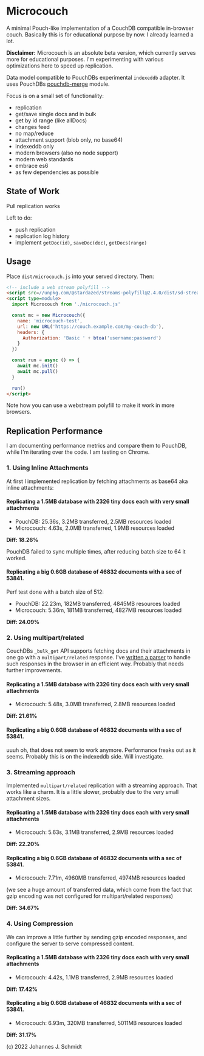 # Microcouch
A minimal Pouch-like implementation of a CouchDB compatible in-browser couch. Basically this is for educational purpose by now. I already learned a lot.

**Disclaimer:** Microcouch is an absolute beta version, which currently serves more for educational purposes. I'm experimenting with various optimizations here to speed up replication.

Data model compatible to PouchDBs experimental `indexeddb` adapter. It uses PouchDBs [pouchdb-merge](https://github.com/pouchdb/pouchdb/tree/master/packages/node_modules/pouchdb-merge) module.

Focus is on a small set of functionality:
* replication
* get/save single docs and in bulk
* get by id range (like allDocs)
* changes feed
* no map/reduce
* attachment support (blob only, no base64)
* indexeddb only
* modern browsers (also no node support)
* modern web standards
* embrace es6
* as few dependencies as possible


## State of Work
Pull replication works

Left to do:
* push replication
* replication log history
* implement `getDoc(id)`, `saveDoc(doc)`, `getDocs(range)`


## Usage
Place `dist/microcouch.js` into your served directory. Then:

```html
<!-- include a web stream polyfill -->
<script src=//unpkg.com/@stardazed/streams-polyfill@2.4.0/dist/sd-streams-polyfill.min.js></script>
<script type=module>
  import Microcouch from './microcouch.js'

  const mc = new Microcouch({
    name: 'microcouch-test',
    url: new URL('https://couch.example.com/my-couch-db'),
    headers: {
      Authorization: 'Basic ' + btoa('username:password')
    }
  })

  const run = async () => {
    await mc.init()
    await mc.pull()
  }

  run()
</script>
```

Note how you can use a webstream polyfill to make it work in more browsers.


## Replication Performance
I am documenting performance metrics and compare them to PouchDB, while I'm iterating over the code. I am testing on Chrome.

### 1. Using Inline Attachments
At first I implemented replication by fetching attachments as base64 aka inline attachments:

#### Replicating a 1.5MB database with 2326 tiny docs each with very small attachments
* PouchDB: 25.36s, 3.2MB transferred, 2.5MB resources loaded
* Microcouch: 4.63s, 2.0MB transferred, 1.9MB resources loaded

**Diff: 18.26%**

PouchDB failed to sync multiple times, after reducing batch size to 64 it worked.

#### Replicating a big 0.6GB database of 46832 documents with a sec of 53841.
Perf test done with a batch size of 512:

* PouchDB: 22.23m, 182MB transferred, 4845MB resources loaded 
* Microcouch: 5.36m, 181MB transferred, 4827MB resources loaded

**Diff: 24.09%**


### 2. Using multipart/related
CouchDBs `_bulk_get` API supports fetching docs and their attachments in one go with a `multipart/related` response. I've [written a parser](https://github.com/jo/multipart-related) to handle such responses in the browser in an efficient way. Probably that needs further improvements.

#### Replicating a 1.5MB database with 2326 tiny docs each with very small attachments
* Microcouch: 5.48s, 3.0MB transferred, 2.8MB resources loaded

**Diff: 21.61%**

#### Replicating a big 0.6GB database of 46832 documents with a sec of 53841.
uuuh oh, that does not seem to work anymore. Performance freaks out as it seems. Probably this is on the indexeddb side. Will investigate.


### 3. Streaming approach
Implemented `multipart/related` replication with a streaming approach. That works like a charm. It is a little slower, probably due to the very small attachment sizes.

#### Replicating a 1.5MB database with 2326 tiny docs each with very small attachments
* Microcouch: 5.63s, 3.1MB transferred, 2.9MB resources loaded

**Diff: 22.20%**

#### Replicating a big 0.6GB database of 46832 documents with a sec of 53841.
* Microcouch: 7.71m, 4960MB transferred, 4974MB resources loaded

(we see a huge amount of transferred data, which come from the fact that gzip encoding was not configured for multipart/related responses)

**Diff: 34.67%**


### 4. Using Compression
We can improve a little further by sending gzip encoded responses, and configure the server to serve compressed content.

#### Replicating a 1.5MB database with 2326 tiny docs each with very small attachments
* Microcouch: 4.42s, 1.1MB transferred, 2.9MB resources loaded

**Diff: 17.42%**

#### Replicating a big 0.6GB database of 46832 documents with a sec of 53841.
* Microcouch: 6.93m, 320MB transferred, 5011MB resources loaded

**Diff: 31.17%**



(c) 2022 Johannes J. Schmidt
